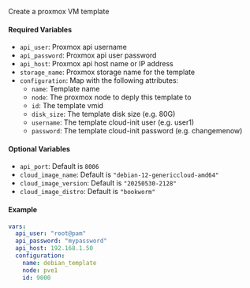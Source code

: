 Create a proxmox VM template

#### Required Variables
- `api_user`: Proxmox api username
- `api_password`: Proxmox api user password
- `api_host`: Proxmox api host name or IP address
- `storage_name`: Proxmox storage name for the template
- `configuration`: Map with the following attributes:
  - `name`: Template name
  - `node`: The proxmox node to deply this template to
  - `id`: The template vmid
  - `disk_size`: The template disk size (e.g. 80G)
  - `username`: The template cloud-init user (e.g. user1)
  - `password`: The template cloud-init password (e.g. changemenow)

#### Optional Variables
- `api_port`: Default is `8006`
- `cloud_image_name`: Default is `"debian-12-genericcloud-amd64"`
- `cloud_image_version`: Default is `"20250530-2128"`
- `cloud_image_distro`: Default is `"bookworm"`
  
#### Example
```yaml
vars:
  api_user: "root@pam"
  api_password: "mypassword"
  api_host: 192.168.1.50
  configuration:
    name: debian_template
    node: pve1
    id: 9000
```